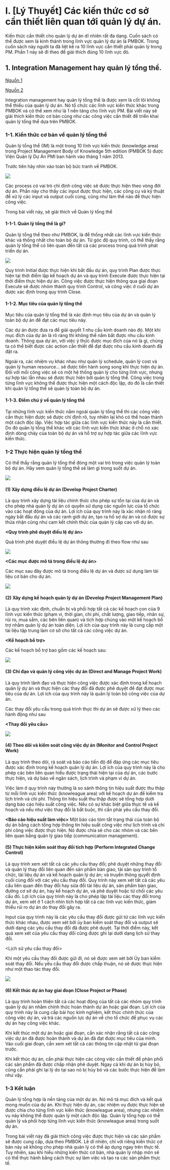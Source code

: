 # I.  [Lý Thuyết] Các kiến thức cơ sở cần thiết liên quan tới quản lý dự án.

Kiến thức cần thiết cho quản lý dự án dĩ nhiên rất đa dạng.
Cuốn sách có thể được xem là kinh thánh trong lĩnh vực quản lý dự án là PMBOK. 
Trong cuốn sách này người ta đã liệt kê ra 10 lĩnh vực cần thiết phải quản lý trong PM.
Phần 1 này sẽ đi theo để giải thích đúng 10 lĩnh vực đó. 

## 1. Integration Management hay quản lý tổng thể.

[Nguồn 1](https://www.innopm.com/blog/2018/03/20/Integration_Management/)

[Nguồn 2](https://vi.wikipedia.org/wiki/Qu%E1%BA%A3n_l%C3%BD_t%E1%BB%95ng_h%E1%BB%A3p_d%E1%BB%B1_%C3%A1n)

Integration management hay quản lý tổng thể là được xem là cốt lõi không thể thiếu của quản lý dự án. Nó tổ chức các lĩnh vực kiến thức khác trong PMBOK và có thể xem như là 1 nền tảng cho lĩnh vực PM.
Bài viết này sẽ giải thích kiến thức cơ bản cũng như các công việc cần thiết để triển khai quản lý tổng thể dựa trên PMBOK.

### 1-1. Kiến thức cơ bản về quản lý tổng thể

Quản lý tổng thể (IM)  là một trong 10 lĩnh vực kiến thức (knowledge area) trong Project Management Body of Knowledge 5th edition (PMBOK 5) được Viện Quản lý Dự Án PMI ban hành vào tháng 1 năm 2013.

Trước tiên hãy nhìn vào toàn bộ bức tranh về PMBOK.

![](https://images.viblo.asia/1e5eb1f5-73fc-439f-a24b-23a8571136c9.png)

Các process có vai trò chỉ định công việc sẽ được thực hiện theo vòng đời dự án. Phần này cho thấy các input được thực hiện, các công cụ và kỹ thuật để xử lý các input và output cuối cùng, cũng như làm thế nào để thực hiện công việc.

Trong bài viết này, sẽ giải thích về Quản lý tổng thể


#### 1-1-1. Quản lý tổng thể là gì?

Quản lý tổng thể theo như PMBOK, là để thống nhất các lĩnh vực kiến thức khác và thống nhất cho toàn bộ dự án. Từ góc độ quy trình, có thể thấy rằng quản lý tổng thể có liên quan đến tất cả các process trong quá trình phát triển dự án.

![](https://images.viblo.asia/4c87b9dd-f228-42d4-8b12-c1b3cd44453f.png)

Quy trình Initial được thực hiện khi bắt đầu dự án, quy trình Plan được thực hiện tại thời điểm lập kế hoạch dự án và quy trình Execute được thực hiện tại thời điểm thực hiện dự án. Công việc được thực hiện thông qua giai đoạn Execute sẽ được nhóm thành quy trình Control, và công việc ở cuối dự án được xác định trong quy trình Close.


#### 1-1-2. Mục tiêu của quản lý tổng thể

Mục tiêu của quản lý tổng thể là xác định mục tiêu của dự án và quản lý toàn bộ dự án để đạt các mục tiêu này.

Các dự án được đưa ra để giải quyết 1 nhu cầu kinh doanh nào đó. Một khi mục đích của dự án là rõ ràng  thì không thể nắm bắt được nhu cầu kinh doanh. Thông qua dự án, với việc ý thức được mục đích của nó là gì, chúng ta có thể biết được các action cần thiết để đạt được nhu cầu kinh doanh đã đặt ra.

Ngoài ra, các nhiệm vụ khác nhau như quản lý schedule, quản lý cost và quản lý human resource... sẽ được tiến hành song song khi thực hiện dự án. Đối với mỗi công việc sẽ có một hệ thống quản lý cho từng lĩnh vực, nhưng sự hợp tác lẫn nhau sẽ được thực hiện bởi quản lý tổng thể. Công việc trong từng lĩnh vực không thể được thực hiện một cách độc lập, do đó là cần thiết khi quản lý tổng thể sẽ quản lý toàn bộ dự án.


#### 1-1-3. Điểm chú ý về quản lý tổng thể

Tại những lĩnh vực kiến thức nằm ngoài quản lý tổng thể thì các công việc cần thực hiện được sẽ được chỉ định rõ, tuy nhiên lại khó có thể hoàn thành một cách độc lập. Việc hợp tác giữa các lĩnh vực kiến thức này là cần thiết. Do đó quản lý tổng thể khác với các lĩnh vực kiến thức khác ở chỗ nó xác định dòng chảy của toàn bộ dự án và hỗ trợ sự hợp tác giữa các lĩnh vực kiến thức.

### 1-2 Thực hiện quản lý tổng thể

Có thể thấy rằng quản lý tổng thể đóng một vai trò trong việc quản lý toàn bộ dự án. Hãy xem quản lý tổng thể sẽ làm gì trong suốt dự án.

![](https://images.viblo.asia/922722e3-6ddc-4ab5-b00a-63cbea9cc418.png)


#### (1) Xây dựng điều lệ dự án (Develop Project Charter)

Là quy trình xây dựng tài liệu chính thức cho phép sự tồn tại của dự án và cho phép nhà quản lý dự án có quyền sử dụng các nguồn lực của tổ chức vào các hoạt động của dự án. Lợi ích của quy trình này là xác nhận rõ ràng ngày bắt đầu dự án và các ranh giới dự án, tạo ra hồ sơ dự án và có được sự thừa nhận cũng như cam kết chính thức của quản lý cấp cao với dự án.

**<Quy trình phê duyệt điều lệ dự án>**

Quá trình phê duyệt điều lệ dự án thông thường đi theo flow như sau

![](https://images.viblo.asia/5c91a0a6-0fa3-478a-9503-f91dee585809.png)

**<Các mục được mô tả trong điều lệ dự án>**

Các mục sau đây được mô tả trong điều lệ dự án và được sử dụng làm tài liệu cơ bản cho dự án.

![](https://images.viblo.asia/336456ba-664f-4c38-9e62-96ddb269686a.png)

#### (2) Xây dựng kế hoạch quản lý dự án (Develop Project Management Plan)

Là quy trình xác định, chuẩn bị và phối hợp tất cả các kế hoạch con của 9 lĩnh vực kiến thức (phạm vi, thời gian, chi phí, chất lượng, giao tiếp, nhân sự, rủi ro, mua sắm, các bên liên quan) và tích hợp chúng vào một kế hoạch bổ trợ nhằm quản lý dự án toàn diện. Lợi ích của quy trình này là cung cấp một tài liệu tập trung làm cơ sở cho tất cả các công việc dự án.

**<Kế hoạch bổ trợ>**

Các kế hoạch bổ trợ bao gồm các kế hoạch sau:

![](https://images.viblo.asia/ec2a2d8f-e933-4a30-ac99-04482d2b4654.png)

#### (3) Chỉ đạo và quản lý công việc dự án (Direct and Manage Project Work)

Là quy trình lãnh đạo và thực hiện công việc được xác định trong kế hoạch quản lý dự án và thực hiện các thay đổi đã được phê duyệt để đạt được mục tiêu của dự án. Lợi ích của quy trình này là quản lý toàn bộ công việc của dự án.

Các thay đổi yêu cầu trong quá trình thực thi dự án sẽ được xử lý theo các hành động như sau

**<Thay đổi yêu cầu>**

![](https://images.viblo.asia/f3e5c7e8-2b05-4a78-bb21-338246d93e7c.png)

#### (4) Theo dõi và kiểm soát công việc dự án (Monitor and Control Project Work)

Là quy trình theo dõi, rà soát và báo cáo tiến độ để đáp ứng các mục tiêu được xác định trong kế hoạch quản lý dự án. Lợi ích của quy trình này là cho phép các bên liên quan hiểu được trạng thái hiện tại của dự án, các bước thực hiện, và dự báo về ngân sách, lịch trình và phạm vi dự án.

Việc làm ở quy trình này thường là so sánh thông tin hiệu suất được thu thập từ mỗi lĩnh vực kiến thức (knowleague area) với kế hoạch dự án để kiểm tra lịch trình và chi phí. Thông tin hiệu suất thu thập được sẽ tổng hợp dưới dạng báo cáo hiệu suất công việc. Nếu có sự khác biệt giữa thực tế và kế hoạch và nếu như việc thay đổi là bắt buộc, thì cần phải yêu cầu thay đổi.

**<Báo cáo hiệu suất làm việc>**
Một báo cáo tóm tắt trạng thái của toàn bộ dự án bằng cách tổng hợp thông tin hiệu suất công việc như lịch trình và chi phí công việc được thực hiện. Nó được chia sẻ cho các nhóm và các bên liên quan bằng quản lý giao tiếp (communication management).

#### (5) Thực hiện kiểm soát thay đổi tích hợp (Perform Integrated Change Control)

Là quy trình xem xét tất cả các yêu cầu thay đổi; phê duyệt những thay đổi và quản lý thay đổi liên quan đến sản phẩm bàn giao, tài sản quy trình tổ chức, tài liệu dự án và kế hoạch quản lý dự án; và truyền thông quyết định cuối cùng đối với các yêu cầu thay đổi. Quy trình này xem xét tất cả các yêu cầu liên quan đến thay đổi hay sửa đổi tài liệu dự án, sản phẩm bàn giao, đường cơ sở dự án, hay kế hoạch dự án, và phê duyệt hoặc từ chối các yêu cầu đó. Lợi ích của quy trình này là cho phép lập tài liệu các thay đổi trong dự án, xem xét ở 1 cách nhìn tích hợp tất cả các lĩnh vực kiến thức, giảm thiểu rủi ro dự án do thay đổi gây ra.

Input của quy trình này là các yêu cầu thay đổi được gửi từ các lĩnh vực kiến thức khác nhau, được xem xét bởi ủy ban kiểm soát thay đổi và output sẽ dưới dạng các yêu cầu thay đổi đã được phê duyệt. Tại thời điểm này, kết quả xem xét của yêu cầu thay đổi cũng được ghi lại dưới dạng lịch sử thay đổi.

<Lịch sử yêu cầu thay đổi>

Khi một yêu cầu thay đổi được gửi đi, nó sẽ được xem xét bởi Ủy ban kiểm soát thay đổi. Nếu yêu cầu thay đổi được chấp thuận, nó sẽ được thực hiện như một thao tác thay đổi.

![](https://images.viblo.asia/8e850076-0e43-4882-8041-5cfeccec6c28.png)

#### (6) Kết thúc dự án hay giai đoạn (Close Project or Phase)

Là quy trình hoàn thiện tất cả các hoạt động của tất cả các nhóm quy trình quản lý dự án nhằm chính thức hoàn thành dự án hoặc giai đoạn. Lợi ích của quy trình này là cung cấp bài học kinh nghiệm, kết thúc chính thức của công việc dự án, và trả các nguồn lực dự án về cho tổ chức để phục vụ các dự án hay công việc khác.

Khi kết thúc một dự án hoặc giai đoạn, cần xác nhận rằng tất cả các công việc dự án đã được hoàn thành và dự án đã đạt được mục tiêu của mình. Vào cuối giai đoạn, cần xem xét tất cả các thông tin cập nhật từ giai đoạn trước.

Khi kết thúc dự án, cần phải thực hiện các công việc cần thiết để phân phối các sản phẩm đã được chấp nhận phê duyệt. Ngay cả khi dự án bị hủy bỏ, cũng cần phải ghi lại lý do tại sao nó bị hủy bỏ và các bước thực hiện để làm như vậy.



### 1-3 Kết luận

Quản lý tổng hợp là nền tảng của một dự án. Nó mô tả mục đích và kết quả mong muốn của dự án. Khi thực hiện dự án, các nhiệm vụ được thực hiện sẽ được chia cho từng lĩnh vực kiến thức (knowleague area), nhưng các nhiệm vụ này không thể được quản lý một cách độc lập. Quản lý tổng hợp có thể quản lý và phối hợp từng lĩnh vực kiến thức  (knowleague area) trong suốt dự án.

Trong bài viết này đã giải thích công việc được thực hiện và các sản phẩm sẽ được cung cấp, dựa theo PMBOK. Lẽ dĩ nhiên, chỉ với riêng kiến thức cơ bản này sẽ không cho phép nhà quản lý có thể áp dụng ngay trên thực tế. Tuy nhiên, sau khi hiểu những kiến thức cơ bản, nhà quản lý nhập môn sẽ có thể thực hành bằng cách thực sự làm việc và tạo ra các sản phẩm thực tế.